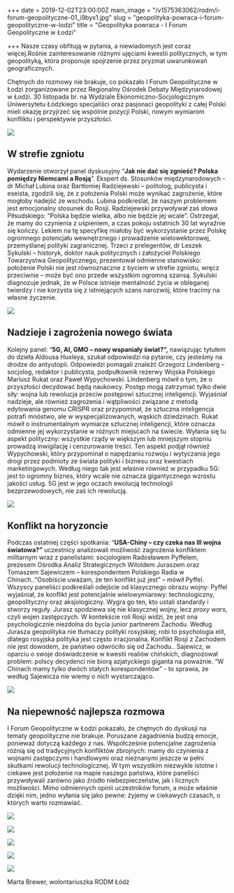 +++
date = 2019-12-02T23:00:00Z
main_image = "/v1575363062/rodm/i-forum-geopolityczne-01_i9byx1.jpg"
slug = "geopolityka-powraca-i-forum-geopolityczne-w-lodzi"
title = "Geopolityka powraca - I Forum Geopolityczne w Łodzi"

+++
Nasze czasy obfitują w pytania, a niewiadomych jest coraz więcej.Rośnie zainteresowanie różnymi ujęciami kwestii politycznych, w tym geopolityką, która proponuje spojrzenie przez pryzmat uwarunkowań geograficznych.

Chętnych do rozmowy nie brakuje, co pokazało I Forum Geopolityczne w Łodzi zorganizowane przez Regionalny Ośrodek Debaty Międzynarodowej w Łodzi. 30 listopada br. na Wydziale Ekonomiczno-Socjologicznym Uniwersytetu Łódzkiego specjaliści oraz pasjonaci geopolityki z całej Polski mieli okazję przyjrzeć się wspólnie pozycji Polski, nowym wymiarom konfliktu i perspektywie przyszłości.

![](https://res.cloudinary.com/inspro/image/upload/v1575363110/rodm/i-forum-geopolityczne-02_oxtht4.jpg)

## W strefie zgniotu

Wydarzenie otworzył panel dyskusyjny “**Jak nie dać się zgnieść? Polska pomiędzy Niemcami a Rosją**”. Ekspert ds. Stosunków międzynarodowych - dr Michał Lubina oraz Bartłomiej Radziejewski – politolog, publicysta i eseista, zgodzili się, że z położenia Polski może wynikać zagrożenie, które mogłoby nadejść ze wschodu. Lubina podkreślał, że naszym problemem jest emocjonalny stosunek do Rosji. Radziejewski przywoływał zaś słowa Piłsudskiego: “Polska będzie wielka, albo nie będzie jej wcale”. Ostrzegał, że mamy do czynienia z uśpieniem, a czas pokoju ostatnich 30 lat wyraźnie się kończy. Lekiem na tę specyfikę miałoby być wykorzystanie przez Polskę ogromnego potencjału wewnętrznego i prowadzenie wielowektorowej, przemyślanej polityki zagranicznej. Trzeci z prelegentów, dr Leszek Sykulski – historyk, doktor nauk politycznych i założyciel Polskiego Towarzystwa Geopolitycznego, prezentował odmienne stanowisko: położenie Polski nie jest równoznaczne z byciem w strefie zgniotu, wręcz przeciwnie – może być ono przede wszystkim ogromną szansą. Sykulski diagnozuje jednak, że w Polsce istnieje mentalność życia w obleganej twierdzy i nie korzysta się z istniejących szans narozwój, które tracimy na własne życzenie.

![](https://res.cloudinary.com/inspro/image/upload/v1575363142/rodm/i-forum-geopolityczne-03_gdknwd.jpg)

## Nadzieje i zagrożenia nowego świata

Kolejny panel: “**5G, AI, GMO – nowy wspaniały świat?”,** nawiązując tytułem do dzieła Aldousa Huxleya, szukał odpowiedzi na pytanie, czy jesteśmy na drodze do antyutopii. Odpowiedzi pomagali znaleźć Grzegorz Lindenberg – socjolog, redaktor i publicysta, podpułkownik rezerwy Wojska Polskiego Mariusz Rukat oraz Paweł Wypychowski. Lindenberg mówił o tym, że o przyszłości decydować będą naukowcy. Postęp mogą zatrzymać tylko dwie siły: wojna lub rewolucja przeciw postępowi sztucznej inteligencji. Wyjaśniał nadzieje, ale również zagrożenia i wątpliwości związane z metodą edytowania genomu CRISPR oraz przypominał, że sztuczna inteligencja potrafi mnóstwo, ale w wyspecjalizowanych, wąskich dziedzinach. Rukat mówił o instrumentalnym wymiarze sztucznej inteligencji, które oznacza odmienne jej wykorzystanie w różnych miejscach na świecie. Wyłania się tu aspekt polityczny: wszystkie rządy w większym lub mniejszym stopniu prowadzą inwigilację i cenzurowanie treści. Ten aspekt podjął również Wypychowski, który przypominał o napędzaniu rozwoju i wytyczania jego drogi przez podmioty ze świata polityki i biznesu oraz kwestiach marketingowych. Według niego tak jest właśnie również w przypadku 5G: jest to ogromny biznes, który wcale nie oznacza gigantycznego wzrostu jakości usług. 5G jest w jego oczach ewolucją technologii bezprzewodowych, nie zaś ich rewolucją.

![](https://res.cloudinary.com/inspro/image/upload/v1575363173/rodm/i-forum-geopolityczne-04_wugfqh.jpg)

## Konflikt na horyzoncie

Podczas ostatniej części spotkania: “**USA-Chiny – czy czeka nas III wojna światowa?”** uczestnicy analizowali możliwość zagrożenia konfliktem militarnym wraz z panelistami: socjologiem Radosławem Pyffelem, prezesem Ośrodka Analiz Strategicznych Witoldem Juraszem oraz Tomaszem Sajewiczem – korespondentem Polskiego Radia w Chinach..“Osobiście uważam, że ten konflikt już jest” – mówił Pyffel. Wszyscy paneliści podkreślali odejście od klasycznego obrazu wojny: Pyffel wyjaśniał, że konflikt jest potencjalnie wielowymiarowy: technologiczny, geopolityczny oraz aksjologiczny. Wygra go ten, kto ustali standardy i stworzy reguły. Jurasz spodziewa się nie klasycznej wojny, lecz _proxy wars_, czyli wojen zastępczych. W kontekście roli Rosji widzi, że jest ona psychologicznie niezdolna do bycia junior partnerem Zachodu. Według Jurasza geopolityka nie tłumaczy polityki rosyjskiej; robi to psychologia elit, dlatego rosyjska polityka jest często irracjonalna. Konflikt Rosji z Zachodem nie jest dowodem, że państwo odwróciło się od Zachodu.. Sajewicz, w oparciu o swoje doświadczenie w kwestii realiów chińskich, diagnozował problem: polscy decydenci nie biorą azjatyckiego giganta na poważnie. “W Chinach mamy tylko dwóch stałych korespondentów” - to sprawia, że według Sajewicza nie wiemy o nich wystarczająco.

![](https://res.cloudinary.com/inspro/image/upload/v1575363196/rodm/i-forum-geopolityczne-05_n34lgw.jpg)

## Na niepewność najlepsza rozmowa

I Forum Geopolityczne w Łodzi pokazało, że chętnych do dyskusji na tematy geopolityczne nie brakuje. Poruszane zagadnienia budzą emocje, ponieważ dotyczą każdego z nas. Współcześnie potencjalne zagrożenia różnią się od tradycyjnych konfliktów zbrojnych: mamy do czynienia z wojnami zastępczymi i handlowymi oraz nieznanymi jeszcze w pełni skutkami rewolucji technologicznej. W tym wszystkim niezwykle istotne i ciekawe jest położenie na mapie naszego państwa, które paneliści przywoływali zarówno jako źródło niebezpieczeństw, jak i licznych możliwości. Mimo odmiennych opinii uczestników forum, a może właśnie dzięki nim, jedno wyłania się jako pewne: żyjemy w ciekawych czasach, o których warto rozmawiać.

![](https://res.cloudinary.com/inspro/image/upload/v1575363240/rodm/i-forum-geopolityczne-06_rojn9p.jpg)

![](https://res.cloudinary.com/inspro/image/upload/v1575363252/rodm/i-forum-geopolityczne-07_pfdhbi.jpg)

![](https://res.cloudinary.com/inspro/image/upload/v1575363264/rodm/i-forum-geopolityczne-08_i9wgxx.jpg)

![](https://res.cloudinary.com/inspro/image/upload/v1575363275/rodm/i-forum-geopolityczne-09_oznqsx.jpg)

![](https://res.cloudinary.com/inspro/image/upload/v1575363284/rodm/i-forum-geopolityczne-10_dxkn7r.jpg)

Marta Brewer, wolontariuszka RODM Łódź